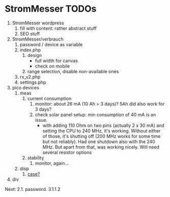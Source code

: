 # StromMesser TODOs

1. StromMesser wordpress
   1. fill with content: rather abstract stuff
   1. SEO stuff
2. StromMesser/verbrauch
   1. password / device as variable
   2. index.php
      1. design
         * full width for canvas
         * check on mobile
      1. range selection, disable non-available ones
   3. rx_v2.php
   4. settings.php
3. pico devices
   1. meas   
      1. current consumption
         1. monitor: about 26 mA (10 Ah = 3 days)? 5Ah did also work for 3 days?
         2. check solar panel setup: min consumption of 40 mA is an issue. 
            * with adding 110 Ohm on two pins (actually 2 x 30 mA) and setting the CPU to 240 MHz, it's working. Without either of those, it's shutting off (200 MHz works for some time but not reliably). Had one shutdown also with the 240 MHz. But apart from that, was working nicely. Will need several resistor options
      2. stability
         1. monitor, again...
   2. disp
      1. [case?](https://www.thingiverse.com/thing:4767008)
4. div


Next:  2.1. password. 3.1.1.2
